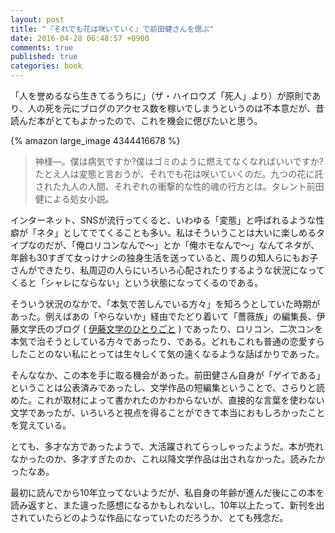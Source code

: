 ```yaml
---
layout: post
title: "『それでも花は咲いていく』で前田健さんを偲ぶ"
date: 2016-04-28 06:48:57 +0900
comments: true
published: true
categories: book
---
```


「人を誉めるなら生きてるうちに」（ザ・ハイロウズ「死人」より）が原則であり、人の死を元にブログのアクセス数を稼いでしまうというのは不本意だが、昔読んだ本がとてもよかったので、これを機会に偲びたいと思う。

{% amazon large_image 4344416678 %}

> 神様―。僕は病気ですか?僕はゴミのように燃えてなくなればいいですか?たとえ人は変態と言おうが、それでも花は咲いていくのだ。九つの花に託された九人の人間、それぞれの衝撃的な性的魂の行方とは。タレント前田健による処女小説。

インターネット、SNSが流行ってくると、いわゆる「変態」と呼ばれるような性癖が「ネタ」としてでてくることも多い。私はそういうことは大いに楽しめるタイプなのだが、「俺ロリコンなんで〜」とか「俺ホモなんで〜」なんてネタが、年齢も30すぎて女っけナシの独身生活を送っていると、周りの知人らにもお子さんができたり、私周辺の人らにいろいろ心配されたりするような状況になってくると「シャレにならない」という状態になってくるのである。

そういう状況のなかで、「本気で苦しんでいる方々」を知ろうとしていた時期があった。例えばあの「やらないか」経由でたどり着いて「薔薇族」の編集長、伊藤文学氏のブログ ( [伊藤文学のひとりごと](http://bungaku.cocolog-nifty.com/barazoku/) ) であったり、ロリコン、二次コンを本気で治そうとしている方々であったり、である。どれもこれも普通の恋愛すらしたことのない私にとっては生々しくて気の遠くなるような話ばかりであった。

そんななか、この本を手に取る機会があった。前田健さん自身が「ゲイである」ということは公表済みであったし、文学作品の短編集ということで、さらりと読めた。これが取材によって書かれたのかわからないが、直接的な言葉を使わない文学であったが、いろいろと視点を得ることができて本当におもしろかったことを覚えている。

とても、多才な方であったようで、大活躍されてらっしゃったようだ。本が売れなかったのか、多才すぎたのか、これ以降文学作品は出されなかった。読みたかったなあ。

最初に読んでから10年立ってないようだが、私自身の年齢が進んだ後にこの本を読み返すと、また違った感想になるかもしれないし、10年以上たって、新刊を出されていたらどのような作品になっていたのだろうか、とても残念だ。

